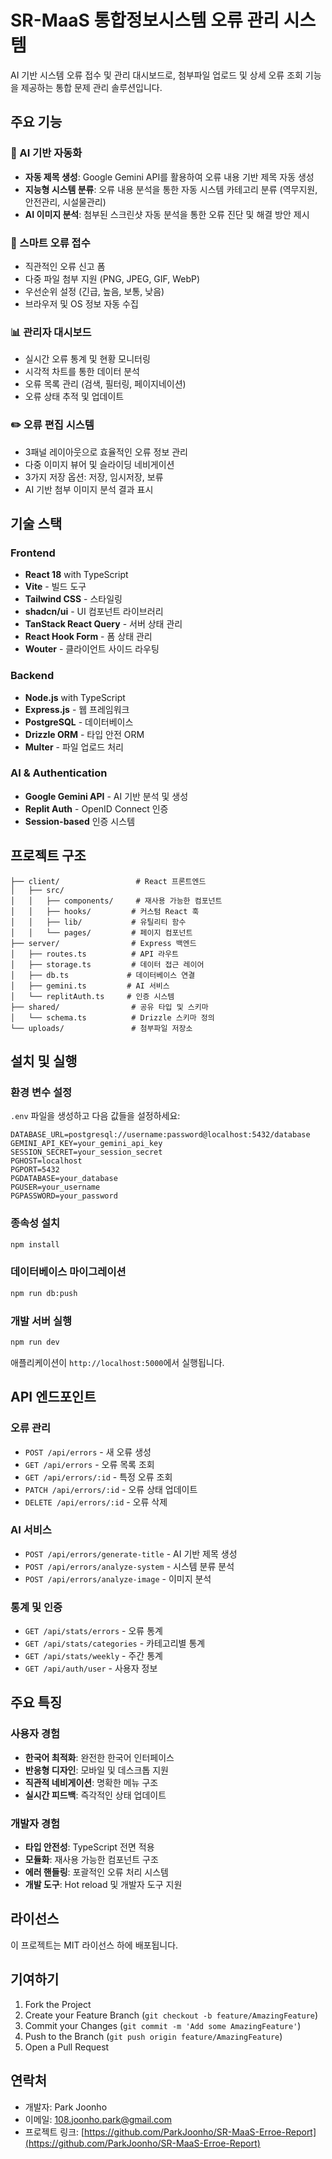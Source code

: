 # SR-MaaS 통합정보시스템 오류 관리 시스템

AI 기반 시스템 오류 접수 및 관리 대시보드로, 첨부파일 업로드 및 상세 오류 조회 기능을 제공하는 통합 문제 관리 솔루션입니다.

## 주요 기능

### 🤖 AI 기반 자동화
- **자동 제목 생성**: Google Gemini API를 활용하여 오류 내용 기반 제목 자동 생성
- **지능형 시스템 분류**: 오류 내용 분석을 통한 자동 시스템 카테고리 분류 (역무지원, 안전관리, 시설물관리)
- **AI 이미지 분석**: 첨부된 스크린샷 자동 분석을 통한 오류 진단 및 해결 방안 제시

### 📝 스마트 오류 접수
- 직관적인 오류 신고 폼
- 다중 파일 첨부 지원 (PNG, JPEG, GIF, WebP)
- 우선순위 설정 (긴급, 높음, 보통, 낮음)
- 브라우저 및 OS 정보 자동 수집

### 📊 관리자 대시보드
- 실시간 오류 통계 및 현황 모니터링
- 시각적 차트를 통한 데이터 분석
- 오류 목록 관리 (검색, 필터링, 페이지네이션)
- 오류 상태 추적 및 업데이트

### ✏️ 오류 편집 시스템
- 3패널 레이아웃으로 효율적인 오류 정보 관리
- 다중 이미지 뷰어 및 슬라이딩 네비게이션
- 3가지 저장 옵션: 저장, 임시저장, 보류
- AI 기반 첨부 이미지 분석 결과 표시

## 기술 스택

### Frontend
- **React 18** with TypeScript
- **Vite** - 빌드 도구
- **Tailwind CSS** - 스타일링
- **shadcn/ui** - UI 컴포넌트 라이브러리
- **TanStack React Query** - 서버 상태 관리
- **React Hook Form** - 폼 상태 관리
- **Wouter** - 클라이언트 사이드 라우팅

### Backend
- **Node.js** with TypeScript
- **Express.js** - 웹 프레임워크
- **PostgreSQL** - 데이터베이스
- **Drizzle ORM** - 타입 안전 ORM
- **Multer** - 파일 업로드 처리

### AI & Authentication
- **Google Gemini API** - AI 기반 분석 및 생성
- **Replit Auth** - OpenID Connect 인증
- **Session-based** 인증 시스템

## 프로젝트 구조

```
├── client/                 # React 프론트엔드
│   ├── src/
│   │   ├── components/     # 재사용 가능한 컴포넌트
│   │   ├── hooks/         # 커스텀 React 훅
│   │   ├── lib/           # 유틸리티 함수
│   │   └── pages/         # 페이지 컴포넌트
├── server/                # Express 백엔드
│   ├── routes.ts          # API 라우트
│   ├── storage.ts         # 데이터 접근 레이어
│   ├── db.ts             # 데이터베이스 연결
│   ├── gemini.ts         # AI 서비스
│   └── replitAuth.ts     # 인증 시스템
├── shared/                # 공유 타입 및 스키마
│   └── schema.ts          # Drizzle 스키마 정의
└── uploads/               # 첨부파일 저장소
```

## 설치 및 실행

### 환경 변수 설정
`.env` 파일을 생성하고 다음 값들을 설정하세요:

```env
DATABASE_URL=postgresql://username:password@localhost:5432/database
GEMINI_API_KEY=your_gemini_api_key
SESSION_SECRET=your_session_secret
PGHOST=localhost
PGPORT=5432
PGDATABASE=your_database
PGUSER=your_username
PGPASSWORD=your_password
```

### 종속성 설치
```bash
npm install
```

### 데이터베이스 마이그레이션
```bash
npm run db:push
```

### 개발 서버 실행
```bash
npm run dev
```

애플리케이션이 `http://localhost:5000`에서 실행됩니다.

## API 엔드포인트

### 오류 관리
- `POST /api/errors` - 새 오류 생성
- `GET /api/errors` - 오류 목록 조회
- `GET /api/errors/:id` - 특정 오류 조회
- `PATCH /api/errors/:id` - 오류 상태 업데이트
- `DELETE /api/errors/:id` - 오류 삭제

### AI 서비스
- `POST /api/errors/generate-title` - AI 기반 제목 생성
- `POST /api/errors/analyze-system` - 시스템 분류 분석
- `POST /api/errors/analyze-image` - 이미지 분석

### 통계 및 인증
- `GET /api/stats/errors` - 오류 통계
- `GET /api/stats/categories` - 카테고리별 통계
- `GET /api/stats/weekly` - 주간 통계
- `GET /api/auth/user` - 사용자 정보

## 주요 특징

### 사용자 경험
- **한국어 최적화**: 완전한 한국어 인터페이스
- **반응형 디자인**: 모바일 및 데스크톱 지원
- **직관적 네비게이션**: 명확한 메뉴 구조
- **실시간 피드백**: 즉각적인 상태 업데이트

### 개발자 경험
- **타입 안전성**: TypeScript 전면 적용
- **모듈화**: 재사용 가능한 컴포넌트 구조
- **에러 핸들링**: 포괄적인 오류 처리 시스템
- **개발 도구**: Hot reload 및 개발자 도구 지원

## 라이선스

이 프로젝트는 MIT 라이선스 하에 배포됩니다.

## 기여하기

1. Fork the Project
2. Create your Feature Branch (`git checkout -b feature/AmazingFeature`)
3. Commit your Changes (`git commit -m 'Add some AmazingFeature'`)
4. Push to the Branch (`git push origin feature/AmazingFeature`)
5. Open a Pull Request

## 연락처

- 개발자: Park Joonho
- 이메일: 108.joonho.park@gmail.com
- 프로젝트 링크: [https://github.com/ParkJoonho/SR-MaaS-Erroe-Report](https://github.com/ParkJoonho/SR-MaaS-Erroe-Report)